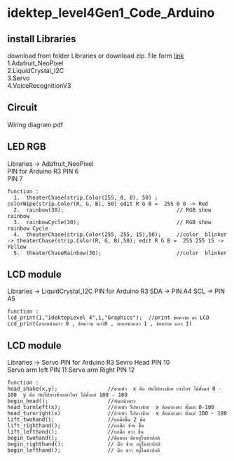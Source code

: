 # idektep_level4Gen1_Code_Arduino
## install Libraries 
download from folder Libraries or download zip. file form [link](https://drive.google.com/drive/folders/1YRXJ12_nRA4-XXKJdmbj5KnLPPElclSH?usp=sharing)
  1.Adafruit_NeoPixel  
  2.LiquidCrystal_I2C  
  3.Servo  
  4.VoiceRecognitionV3  
  
## Circuit
Wiring diagram.pdf

## LED RGB  
Libraries -> Adafruit_NeoPixel  
PIN for Arduino R3
PIN 6   
PIN 7  
```
function : 
  1.  theaterChase(strip.Color(255, 0, 0), 50) ;      colorWipe(strip.Color(R, G, B), 50) edit R G B =  255 0 0 -> Red
  2.  rainbow(30);                                    // RGB show rainbow 
  3.  rainbowCycle(30);                               // RGB show rainbow Cycle 
  4.  theaterChase(strip.Color(255, 255, 15),50);     //color  blinker -> theaterChase(strip.Color(R, G, B),50); edit R G B =  255 255 15 -> Yellow 
  5.  theaterChaseRainbow(30);                        //color  blinker
```

## LCD module 
Libraries -> LiquidCrystal_I2C 
PIN for Arduino R3
SDA -> PIN A4
SCL -> PIN A5

```
function : 
lcd_print(1,"idektepLevel 4",1,"Graphics");  //print ข้อความ ลง LCD Lcd_print(ตำแหน่งแถว 0 , ข้อความ แถว0 , ตำแหน่งแถว 1 , ข้อความ แถว 1) 
```
## LCD module 
Libraries -> Servo
PIN for Arduino R3
Sevro Head PIN 10   
Servo arm left PIN 11
Servo arm Right PIN 12  

```
function : 
head_shake(x,y);                //สายหัว  x คือ หันไปทางซ้าย เท่าไหร่ ได้ตั้งแต่ 0 - 100  y คือ หันไปทางซ้ายเท่าไหร่ ได้ตั้งแต่ 100 - 180 
begin_head();                   //หันหน้าตรง
head_turnleft(x);               //ส่ายหัว ไปทางซ้าย  x คือค่าองศา ตั้งแต่ 0-100
head_turnright(x)               //ส่ายหัว ไปทางซ้าย  x คือค่าองศา ตั้งแต่ 100 - 180
lift_twohand();                 //ยกมือขึ้น 2 มือ 
lift_righthand();               //ยกมือ ซ้าย ขึ้น
lift_lefthand();                //ยกมือ ขวา ขึ้น
begin_twohand();                //มือสอง มืออยู่ในท่าปกติ 
begin_righthand();              // มือ ซ้าย อยู่ในท่าปกติ
begin_lefthand();               // มือ ขวา อยู่ในท่าปกติ
```






